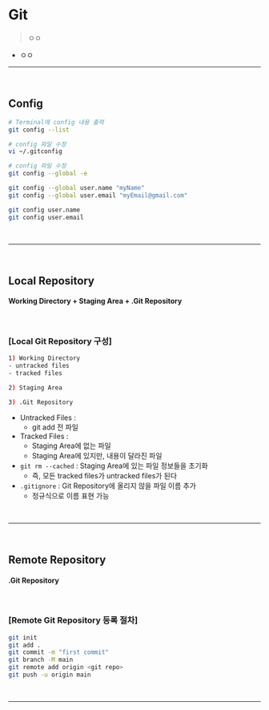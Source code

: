 # Git
> ㅇㅇ
* ㅇㅇ

<hr>
<br>

## Config

```bash
# Terminal에 config 내용 출력
git config --list

# config 파일 수정
vi ~/.gitconfig

# config 파일 수정
git config --global -e

git config --global user.name "myName"
git config --global user.email "myEmail@gmail.com"

git config user.name
git config user.email
```

<br>
<hr>
<br>

## Local Repository
#### Working Directory + Staging Area + .Git Repository

<br>

### [Local Git Repository 구성]
```bash
1) Working Directory
- untracked files
- tracked files

2) Staging Area

3) .Git Repository
```
* Untracked Files : 
  * git add 전 파일
* Tracked Files : 
  * Staging Area에 없는 파일
  * Staging Area에 있지만, 내용이 달라진 파일
* `git rm --cached` : Staging Area에 있는 파일 정보들을 초기화
  * 즉, 모든 tracked files가 untracked files가 된다
* `.gitignore` : Git Repository에 올리지 않을 파일 이름 추가
  * 정규식으로 이름 표현 가능

<br>
<hr>
<br>

## Remote Repository
#### .Git Repository

<br>

### [Remote Git Repository 등록 절차]
```bash
git init 
git add . 
git commit -m "first commit" 
git branch -M main 
git remote add origin <git repo> 
git push -u origin main
```

<br>
<hr>
<br>
